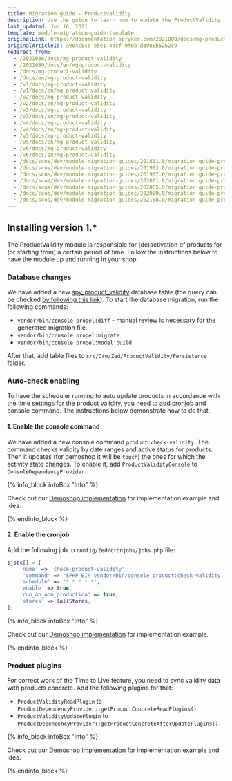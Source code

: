 ```yaml
---
title: Migration guide - ProductValidity
description: Use the guide to learn how to update the ProductValidity module to a newer version.
last_updated: Jun 16, 2021
template: module-migration-guide-template
originalLink: https://documentation.spryker.com/2021080/docs/mg-product-validity
originalArticleId: a904c5cc-ebe1-4dcf-9f6b-d3988b5262c9
redirect_from:
  - /2021080/docs/mg-product-validity
  - /2021080/docs/en/mg-product-validity
  - /docs/mg-product-validity
  - /docs/en/mg-product-validity
  - /v1/docs/mg-product-validity
  - /v1/docs/en/mg-product-validity
  - /v2/docs/mg-product-validity
  - /v2/docs/en/mg-product-validity
  - /v3/docs/mg-product-validity
  - /v3/docs/en/mg-product-validity
  - /v4/docs/mg-product-validity
  - /v4/docs/en/mg-product-validity
  - /v5/docs/mg-product-validity
  - /v5/docs/en/mg-product-validity
  - /v6/docs/mg-product-validity
  - /v6/docs/en/mg-product-validity
  - /docs/scos/dev/module-migration-guides/201811.0/migration-guide-productvalidity.html
  - /docs/scos/dev/module-migration-guides/201903.0/migration-guide-productvalidity.html
  - /docs/scos/dev/module-migration-guides/201907.0/migration-guide-productvalidity.html
  - /docs/scos/dev/module-migration-guides/202001.0/migration-guide-productvalidity.html
  - /docs/scos/dev/module-migration-guides/202005.0/migration-guide-productvalidity.html
  - /docs/scos/dev/module-migration-guides/202009.0/migration-guide-productvalidity.html
  - /docs/scos/dev/module-migration-guides/202108.0/migration-guide-productvalidity.html
---
```


## Installing version 1.*

The ProductValidity module is responsible for (de)activation of products for (or starting from) a certain period of time. Follow the instructions below to have the module up and running in your shop.

### Database changes

We have added a new [spy_product_validity](https://github.com/spryker/demoshop/commit/4fff838#diff-dbd7f860d235b1eaf9516e5127e656db) database table (the query can be checked [by following this link](https://github.com/spryker/demoshop/commit/4fff838#diff-99a822ed42bf42d4e81be47bc8e9829c)).
To start the database migration, run the following commands:

* `vendor/bin/console propel:diff` - manual review is necessary for the generated migration file.
* `vendor/bin/console propel:migrate`
* `vendor/bin/console propel:model:build`

After that, add table files to `src/Orm/Zed/ProductValidity/Persistence` folder.

### Auto-check enabling

To have the scheduler running to auto update products in accordance with the time settings for the product validity, you need to add cronjob and console command.
The instructions below demonstrate how to do that.

#### 1. Enable the console command

We have added a new console command `product:check-validity`.
The command checks validity by date ranges and active status for products. Then it updates (for demoshop it will be `touch`) the ones for which the activity state changes.
To enable it, add `ProductValidityConsole` to `ConsoleDependencyProvider`.

{% info_block infoBox "Info" %}

Check out our [Demoshop implementation](https://github.com/spryker/demoshop/commit/4fff838#diff-e854f9b396bdaa07ca6276f168aaa76a) for implementation example and idea.

{% endinfo_block %}

#### 2. Enable the cronjob

Add the following job to `config/Zed/cronjobs/jobs.php` file:

```php
$jobs[] = [
    'name' => 'check-product-validity',
     'command' => '$PHP_BIN vendor/bin/console product:check-validity',
    'schedule' => '* * * * *',
    'enable' => true,
    'run_on_non_production' => true,
    'stores' => $allStores,
];
```

{% info_block infoBox "Info" %}

Check out our [Demoshop implementation](https://github.com/spryker/demoshop/commit/4fff838#diff-c1676e93a12b1edc23bd32cc28cababc) for implementation example.

{% endinfo_block %}

### Product plugins

For correct work of the Time to Live feature, you need to sync validity data with products concrete. Add the following plugins for that:

* `ProductValidityReadPlugin` to `ProductDependencyProvider::getProductConcreteReadPlugins()`
* `ProductValidityUpdatePlugin` to `ProductDependencyProvider::getProductConcreteAfterUpdatePlugins()`

{% info_block infoBox "Info" %}

Check out our [Demoshop implementation](https://github.com/spryker/demoshop/commit/4fff838#diff-c1676e93a12b1edc23bd32cc28cababc) for implementation example and idea.

{% endinfo_block %}
